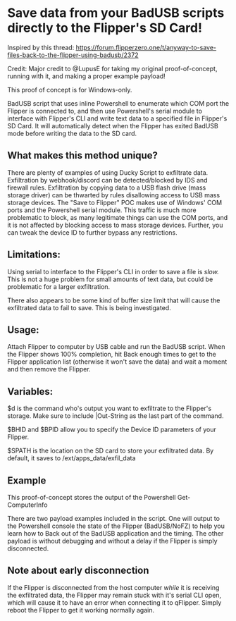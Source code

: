# Save data from your BadUSB scripts directly to the Flipper's SD Card!

Inspired by this thread: https://forum.flipperzero.one/t/anyway-to-save-files-back-to-the-flipper-using-badusb/2372

Credit: Major credit to @LupusE for taking my original proof-of-concept, running with it, and making a proper example payload!

This proof of concept is for Windows-only.

BadUSB script that uses inline Powershell to enumerate which COM port the Flipper is connected to,
and then use Powershell's serial module to interface with Flipper's CLI and write text data to a specified file in Flipper's SD Card. It will automatically detect when the Flipper has exited BadUSB mode before writing the data to the SD card.

## What makes this method unique?
There are plenty of examples of using Ducky Script to exfiltrate data. Exfiltration by webhook/discord can be detected/blocked by IDS and firewall rules. Exfiltration by copying data to a USB flash drive (mass storage driver) can be thwarted by rules disallowing access to USB mass storage devices.  The "Save to Flipper" POC makes use of Windows' COM ports and the Powershell serial module.  This traffic is much more problematic to block, as many legitimate things can use the COM ports, and it is not affected by blocking access to mass storage devices. Further, you can tweak the device ID to further bypass any restrictions.

## Limitations:
Using serial to interface to the Flipper's CLI in order to save a file is *slow.*  This is not a huge problem for small amounts of text data, but could be problematic for a larger exfiltration.  

There also appears to be some kind of buffer size limit that will cause the exfiltrated data to fail to save. This is being investigated.

## Usage:
Attach Flipper to computer by USB cable and run the BadUSB script.  When the Flipper shows 100% completion, hit Back enough times to get to the Flipper application list (otherwise it won't save the data) and wait a moment and then remove the Flipper.

## Variables:
$d is the command who's output you want to exfiltrate to the Flipper's storage. Make sure to include |Out-String  as the last part of the command.

$BHID and $BPID allow you to specify the Device ID parameters of your Flipper.

$SPATH is the location on the SD card to store your exfiltrated data. By default, it saves to /ext/apps_data/exfil_data

## Example
This proof-of-concept stores the output of the Powershell Get-ComputerInfo

There are two payload examples included in the script. One will output to the Powershell console the state of the Flipper (BadUSB/NoFZ) to help you learn how to Back out of the BadUSB application and the timing.  The other payload is without debugging and without a delay if the Flipper is simply disconnected.

## Note about early disconnection
If the Flipper is disconnected from the host computer *while* it is receiving the exfiltrated data, the Flipper may remain stuck with it's serial CLI open, which will cause it to have an error when connecting it to qFlipper. Simply reboot the Flipper to get it working normally again.
